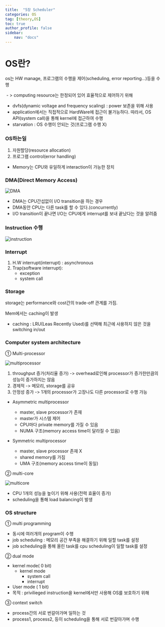 ```yaml
---
title:  "5장 Scheduler"
categories: OS
tag: [theory,OS]
toc: true
author_profile: false
sidebar:
    nav: "docs"
---
```




# OS란?

os는 HW manage, 프로그램의 수행을 제어(scheduling, error reporting...)등을 수행

​								  - > computing resource는 한정되어 있어 효율적으로 제어하기 위해



* dvfs(dynamic voltage and frequency scaling) : power 보존을 위해 사용
* application에서는 직접적으로 HardWare에 접근이 불가능하다. 따라서, OS API(system call)을 통해 kernel에 접근하여 수행
* starvation : OS 수행이 안되는 것(프로그램 수행 X)



### OS하는일

1.  자원할당(resource allocation)
2. 프로그램 control(error handling)



* Memory는 CPU와 유일하게 interaction이 가능한 장치



### DMA(Direct Memory Access)

![DMA](https://user-images.githubusercontent.com/84303857/176412280-9af79ed8-f7e3-4c4d-b0ce-df07d5076e2c.JPG)

- DMA는 CPU간섭없이 I/O transition을 하는 경우
- DMA동안 CPU는 다른 task를 할 수 있다.(concurrently)
- I/O transition이 끝나면 I/O는 CPU에게 interrupt를 보내 끝났다는 것을 알려줌



### Instruction 수행

![instruction](https://user-images.githubusercontent.com/84303857/176412336-bbc0eac4-061d-4b4b-86d4-7d56709ceb80.JPG)


### Interrupt

1. H.W interrupt(interrupt) : asynchronous
2. Trap(software interrupt): 
   + exception
   + system call



### Storage

storage는 performance와 cost간의 trade-off 관계를 가짐.

Mem에서는 caching이 발생

* caching : LRU(Leas Recently Used)를 선택해 최근에 사용하지 않은 것을 switching in/out



### Computer system architecture

① Multi-processor

![multiprocessor](https://user-images.githubusercontent.com/84303857/176412480-f7c9aaa6-4216-45e3-9dc6-914b06149009.JPG)

1. throughput 증가(처리율 증가) -> overhead로인해 processor가 증가한만큼의 성능이 증가하지는 않음
2. 경제적 -> 메모리, storage를 공유
3. 안정성 증가 -> 1개의 processor가 고장나도 다른 processor로 수행 가능



* Asymmetric multiprocessor

  * master, slave processor가 존재
  * master가 시스템 제어
  * CPU마다 private memory를 가질 수 있음
  * NUMA 구조(memory access time이 달라질 수 있음) 

  

* Symmetric multiprocessor

  * master, slave processor 존재 X
  * shared memory를 가짐
  * UMA 구조(memory access time이 동일)



② multi-core

![multicore](https://user-images.githubusercontent.com/84303857/176412413-7b52fcf3-2053-4ff1-b471-687b6bee05f4.JPG)

* CPU 1개의 성능을 높이기 위해 사용(전력 효율이 증가)
* scheduling을 통해 load balancing이 발생





### OS structure

① multi programming

* 동시에 여러개의 program이 수행
* job scheduling : 메모리 공간 부족을 해결하기 위해 일할 task를 설정
* job scheduling을 통해 올린 task를 cpu scheduling이 일할 task를 설정



② dual mode

* kernel mode( 0 bit)
  * kernel mode 
    * system call
    * interrupt
* User mode ( 1 bit)
* 목적 : privilieged instruction을 kernel에서만 사용해 OS를 보호하기 위해



③ context switch

* process간의 서로 번갈아가며 일하는 것
* process1, process2, 등이 scheduling을 통해 서로 번갈아가며 수행
